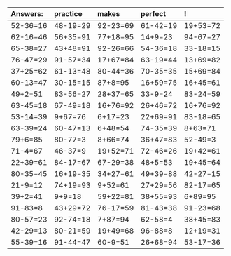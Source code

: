 | Answers: | practice | makes | perfect | ! |
| :--- | :--- | :--- | :--- | :--- |
| 52-36=16 | 48-19=29 | 92-23=69 | 61-42=19 | 19+53=72 | 
| 62-16=46 | 56+35=91 | 77+18=95 | 14+9=23 | 94-67=27 | 
| 65-38=27 | 43+48=91 | 92-26=66 | 54-36=18 | 33-18=15 | 
| 76-47=29 | 91-57=34 | 17+67=84 | 63-19=44 | 13+69=82 | 
| 37+25=62 | 61-13=48 | 80-44=36 | 70-35=35 | 15+69=84 | 
| 60-13=47 | 30-15=15 | 87+8=95 | 16+59=75 | 16+45=61 | 
| 49+2=51 | 83-56=27 | 28+37=65 | 33-9=24 | 83-24=59 | 
| 63-45=18 | 67-49=18 | 16+76=92 | 26+46=72 | 16+76=92 | 
| 53-14=39 | 9+67=76 | 6+17=23 | 22+69=91 | 83-18=65 | 
| 63-39=24 | 60-47=13 | 6+48=54 | 74-35=39 | 8+63=71 | 
| 79+6=85 | 80-77=3 | 8+66=74 | 36+47=83 | 52-49=3 | 
| 71-4=67 | 46-37=9 | 19+52=71 | 72-46=26 | 19+42=61 | 
| 22+39=61 | 84-17=67 | 67-29=38 | 48+5=53 | 19+45=64 | 
| 80-35=45 | 16+19=35 | 34+27=61 | 49+39=88 | 42-27=15 | 
| 21-9=12 | 74+19=93 | 9+52=61 | 27+29=56 | 82-17=65 | 
| 39+2=41 | 9+9=18 | 59+22=81 | 38+55=93 | 6+89=95 | 
| 91-83=8 | 43+29=72 | 76-17=59 | 81-43=38 | 91-23=68 | 
| 80-57=23 | 92-74=18 | 7+87=94 | 62-58=4 | 38+45=83 | 
| 42-29=13 | 80-21=59 | 19+49=68 | 96-88=8 | 12+19=31 | 
| 55-39=16 | 91-44=47 | 60-9=51 | 26+68=94 | 53-17=36 | 
